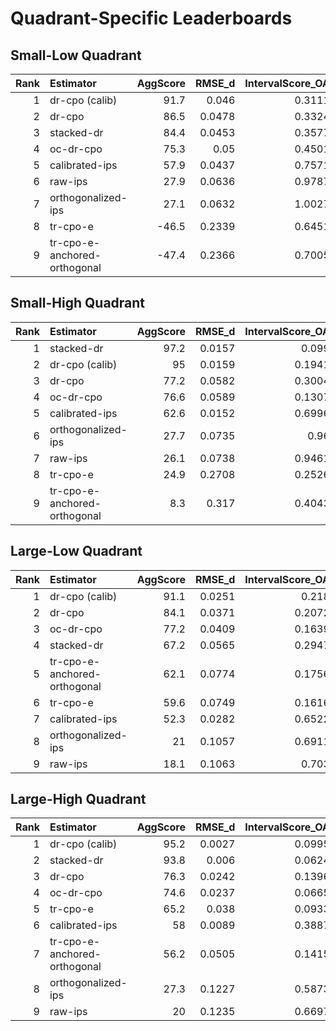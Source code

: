 # Quadrant-Specific Leaderboards

## Small-Low Quadrant

|   Rank | Estimator                    |   AggScore |   RMSE_d |   IntervalScore_OA |   IntervalScore_d |   CalibScore |   CalibScore_d |   SE_GeoMean |   Kendall_tau |   Top1_Acc |   Pairwise_Acc |   Top1_Regret |
|-------:|:-----------------------------|-----------:|---------:|-------------------:|------------------:|-------------:|---------------:|-------------:|--------------:|-----------:|---------------:|--------------:|
|      1 | dr-cpo (calib)               |       91.7 |   0.046  |             0.3111 |            0.3112 |          5   |            5   |       0.056  |         0.5   |        100 |           75   |        0      |
|      2 | dr-cpo                       |       86.5 |   0.0478 |             0.3324 |            0.352  |          5   |            4.4 |       0.0599 |         0.5   |         75 |           75   |        0.0021 |
|      3 | stacked-dr                   |       84.4 |   0.0453 |             0.3577 |            0.3263 |         50   |           45.6 |       0.0306 |         0.5   |        100 |           75   |        0      |
|      4 | oc-dr-cpo                    |       75.3 |   0.05   |             0.4501 |            0.4474 |         50   |           49.7 |       0.0342 |         0.5   |         75 |           75   |        0.0021 |
|      5 | calibrated-ips               |       57.9 |   0.0437 |             0.7571 |            0.8218 |          5   |            5.3 |       0.1505 |        -0.333 |         25 |           33.3 |        0.0066 |
|      6 | raw-ips                      |       27.9 |   0.0636 |             0.9787 |            0.9787 |          5   |            5   |       0.2497 |        -0.667 |          0 |           16.7 |        0.0087 |
|      7 | orthogonalized-ips           |       27.1 |   0.0632 |             1.0027 |            1.0027 |          5   |            5   |       0.2558 |        -0.667 |          0 |           16.7 |        0.0087 |
|      8 | tr-cpo-e                     |      -46.5 |   0.2339 |             0.6451 |            0.6694 |         16.7 |           18   |       0.1009 |        -0.667 |          0 |           16.7 |        0.0087 |
|      9 | tr-cpo-e-anchored-orthogonal |      -47.4 |   0.2366 |             0.7005 |            0.7277 |         16.7 |           20.6 |       0.1073 |        -0.333 |          0 |           33.3 |        0.0087 |

## Small-High Quadrant

|   Rank | Estimator                    |   AggScore |   RMSE_d |   IntervalScore_OA |   IntervalScore_d |   CalibScore |   CalibScore_d |   SE_GeoMean |   Kendall_tau |   Top1_Acc |   Pairwise_Acc |   Top1_Regret |
|-------:|:-----------------------------|-----------:|---------:|-------------------:|------------------:|-------------:|---------------:|-------------:|--------------:|-----------:|---------------:|--------------:|
|      1 | stacked-dr                   |       97.2 |   0.0157 |             0.099  |            0.0998 |          5   |            4.9 |       0.0178 |         0.667 |        100 |           83.3 |        0      |
|      2 | dr-cpo (calib)               |       95   |   0.0159 |             0.1941 |            0.1941 |          5   |            5   |       0.035  |         0.778 |        100 |           88.9 |        0      |
|      3 | dr-cpo                       |       77.2 |   0.0582 |             0.3004 |            0.3004 |          5   |            5   |       0.0541 |         0.444 |         67 |           72.2 |        0.0029 |
|      4 | oc-dr-cpo                    |       76.6 |   0.0589 |             0.1307 |            0.17   |          8.9 |            8.3 |       0.0292 |         0.444 |         67 |           72.2 |        0.0029 |
|      5 | calibrated-ips               |       62.6 |   0.0152 |             0.6996 |            0.6996 |          5   |            5   |       0.1289 |        -0.111 |         33 |           44.4 |        0.0058 |
|      6 | orthogonalized-ips           |       27.7 |   0.0735 |             0.96   |            0.96   |          5   |            5   |       0.2449 |        -0.667 |          0 |           16.7 |        0.0088 |
|      7 | raw-ips                      |       26.1 |   0.0738 |             0.9461 |            0.9461 |          8.9 |            8.9 |       0.2107 |        -0.667 |          0 |           16.7 |        0.0088 |
|      8 | tr-cpo-e                     |       24.9 |   0.2708 |             0.2526 |            0.2578 |         12.8 |            8.2 |       0.0576 |        -0.111 |         17 |           44.4 |        0.0073 |
|      9 | tr-cpo-e-anchored-orthogonal |        8.3 |   0.317  |             0.4043 |            0.4236 |         12.8 |           12.1 |       0.0774 |        -0     |         17 |           50   |        0.0073 |

## Large-Low Quadrant

|   Rank | Estimator                    |   AggScore |   RMSE_d |   IntervalScore_OA |   IntervalScore_d |   CalibScore |   CalibScore_d |   SE_GeoMean |   Kendall_tau |   Top1_Acc |   Pairwise_Acc |   Top1_Regret |
|-------:|:-----------------------------|-----------:|---------:|-------------------:|------------------:|-------------:|---------------:|-------------:|--------------:|-----------:|---------------:|--------------:|
|      1 | dr-cpo (calib)               |       91.1 |   0.0251 |             0.218  |            0.2213 |          5   |            4.9 |       0.0393 |         0.444 |        100 |           72.2 |        0      |
|      2 | dr-cpo                       |       84.1 |   0.0371 |             0.2072 |            0.217  |          5   |            4.7 |       0.0373 |         0.238 |         86 |           61.9 |        0.0013 |
|      3 | oc-dr-cpo                    |       77.2 |   0.0409 |             0.1639 |            0.1774 |         33.3 |           29.3 |       0.0229 |         0.222 |         83 |           61.1 |        0.0015 |
|      4 | stacked-dr                   |       67.2 |   0.0565 |             0.2947 |            0.3194 |         50   |           48.6 |       0.0198 |         0.333 |        100 |           66.7 |        0      |
|      5 | tr-cpo-e-anchored-orthogonal |       62.1 |   0.0774 |             0.1756 |            0.1957 |         16.7 |           15.8 |       0.0308 |         0     |         50 |           50   |        0.0044 |
|      6 | tr-cpo-e                     |       59.6 |   0.0749 |             0.1616 |            0.1706 |         18.3 |           17.1 |       0.0303 |        -0.111 |         33 |           44.4 |        0.0059 |
|      7 | calibrated-ips               |       52.3 |   0.0282 |             0.6522 |            0.6906 |         16.7 |           16.4 |       0.0853 |        -0.222 |         17 |           38.9 |        0.0072 |
|      8 | orthogonalized-ips           |       21   |   0.1057 |             0.6911 |            0.7143 |          8.9 |            8   |       0.1598 |         0.111 |         17 |           55.6 |        0.0072 |
|      9 | raw-ips                      |       18.1 |   0.1063 |             0.703  |            0.7248 |          5   |            5.9 |       0.1793 |         0.111 |         17 |           55.6 |        0.0072 |

## Large-High Quadrant

|   Rank | Estimator                    |   AggScore |   RMSE_d |   IntervalScore_OA |   IntervalScore_d |   CalibScore |   CalibScore_d |   SE_GeoMean |   Kendall_tau |   Top1_Acc |   Pairwise_Acc |   Top1_Regret |
|-------:|:-----------------------------|-----------:|---------:|-------------------:|------------------:|-------------:|---------------:|-------------:|--------------:|-----------:|---------------:|--------------:|
|      1 | dr-cpo (calib)               |       95.2 |   0.0027 |             0.0995 |            0.1001 |          5   |            5   |       0.0179 |         0.63  |        100 |           81.5 |        0      |
|      2 | stacked-dr                   |       93.8 |   0.006  |             0.0624 |            0.0634 |          5   |            5   |       0.0112 |         0.333 |        100 |           66.7 |        0      |
|      3 | dr-cpo                       |       76.3 |   0.0242 |             0.1396 |            0.142  |          5   |            4.9 |       0.0251 |         0.111 |         44 |           55.6 |        0.0048 |
|      4 | oc-dr-cpo                    |       74.6 |   0.0237 |             0.0665 |            0.0978 |          7.6 |            7.6 |       0.0157 |         0.111 |         44 |           55.6 |        0.0048 |
|      5 | tr-cpo-e                     |       65.2 |   0.038  |             0.0933 |            0.105  |         12.8 |           10.4 |       0.0206 |        -0.037 |         44 |           48.1 |        0.0049 |
|      6 | calibrated-ips               |       58   |   0.0089 |             0.3887 |            0.4327 |          5   |            5   |       0.0746 |        -0.333 |         11 |           33.3 |        0.0078 |
|      7 | tr-cpo-e-anchored-orthogonal |       56.2 |   0.0505 |             0.1415 |            0.1418 |         20.6 |           16.6 |       0.0249 |         0.111 |         67 |           55.6 |        0.003  |
|      8 | orthogonalized-ips           |       27.3 |   0.1227 |             0.5873 |            0.5873 |          5   |            5   |       0.1498 |         0.333 |         44 |           66.7 |        0.0048 |
|      9 | raw-ips                      |       20   |   0.1235 |             0.6697 |            0.6697 |          5   |            5   |       0.1708 |         0.259 |         33 |           63   |        0.0057 |

